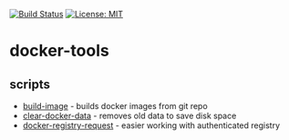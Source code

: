 [![Build Status](https://secure.travis-ci.org/imatic/docker-tools.png?branch=master)](http://travis-ci.org/imatic/docker-tools)
[![License: MIT](https://img.shields.io/badge/License-MIT-yellow.svg)](LICENSE)

# docker-tools

## scripts

- [build-image](doc/build-image.md) - builds docker images from git repo
- [clear-docker-data](doc/clear-docker-data.md) - removes old data to save disk space
- [docker-registry-request](doc/docker-registry-request.md) - easier working with authenticated registry


